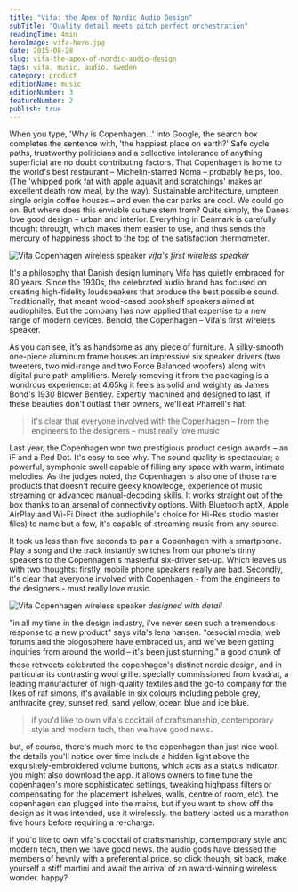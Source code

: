 ```yaml
---
title: "Vifa: the Apex of Nordic Audio Design"
subTitle: "Quality detail meets pitch perfect orchestration"
readingTime: 4min
heroImage: vifa-hero.jpg
date: 2015-08-28
slug: vifa-the-apex-of-nordic-audio-design
tags: vifa, music, audio, sweden
category: product
editionName: music
editionNumber: 3
featureNumber: 2
publish: true
---
```


When you type, 'Why is Copenhagen...' into Google, the search box completes the sentence with, 'the happiest place on earth?' Safe cycle paths, trustworthy politicians and a collective intolerance of anything superficial are no doubt contributing factors. That Copenhagen is home to the world's best restaurant  – Michelin-starred Noma – probably helps, too. (The 'whipped pork fat with apple aquavit and scratchings' makes an excellent death row meal, by the way). Sustainable architecture, umpteen single origin coffee houses – and even the car parks are cool. We could go on. But where does this enviable culture stem from? Quite simply, the Danes love good design – urban and interior. Everything in Denmark is carefully thought through, which makes them easier to use, and thus sends the mercury of happiness shoot to the top of the satisfaction thermometer.

![Vifa Copenhagen wireless speaker](vifa-copenhagen.jpg "Vifa Copenhagen wireless speaker")
*vifa's first wireless speaker*

It's a philosophy that Danish design luminary Vifa has quietly embraced for 80 years. Since the 1930s, the celebrated audio brand has focused on creating high-fidelity loudspeakers that produce the best possible sound. Traditionally, that meant wood-cased bookshelf speakers aimed at audiophiles. But the company has now applied that expertise to a new range of modern devices. Behold, the Copenhagen – Vifa's first wireless speaker.

As you can see, it's as handsome as any piece of furniture. A silky-smooth one-piece aluminum frame houses an impressive six speaker drivers (two tweeters, two mid-range and two Force Balanced woofers) along with digital pure path amplifiers. Merely removing it from the packaging is a wondrous experience: at 4.65kg it feels as solid and weighty as James Bond's 1930 Blower Bentley. Expertly machined and designed to last, if these beauties don't outlast their owners, we'll eat Pharrell's hat.

>it's clear that everyone involved with the Copenhagen – from the engineers to the designers – must really love music

Last year, the Copenhagen won two prestigious product design awards – an iF and a Red Dot. It's easy to see why. The sound quality is spectacular; a powerful, symphonic swell capable of filling any space with warm, intimate melodies. As the judges noted, the Copenhagen is also one of those rare products that doesn't require geeky knowledge, experience of music streaming or advanced manual-decoding skills. It works straight out of the box thanks to an arsenal of connectivity options. With Bluetooth aptX, Apple AirPlay and Wi-Fi Direct (the audiophile's choice for Hi-Res studio master files) to name but a few, it's capable of streaming music from any source.

It took us less than five seconds to pair a Copenhagen with a smartphone. Play a song and the track instantly switches from our phone's tinny speakers to the Copenhagen's masterful six-driver set-up. Which leaves us with two thoughts: firstly, mobile phone speakers really are bad. Secondly, it's clear that everyone involved with Copenhagen - from the engineers to the designers - must really love music.

![Vifa Copenhagen wireless speaker](vifa-copenhagen-stairs.jpg "Vifa Copenhagen wireless speaker")
*designed with detail*


"in all my time in the design industry, i've never seen such a tremendous response to a new product" says vifa's lena hansen. "œsocial media, web forums and the blogosphere have embraced us, and we've been getting inquiries from around the world – it's been just stunning." a good chunk of those retweets celebrated the copenhagen's distinct nordic design, and in particular its contrasting wool grille. specially commissioned from kvadrat, a leading manufacturer of high-quality textiles and the go-to company for the likes of raf simons, it's available in six colours including pebble grey, anthracite grey, sunset red, sand yellow, ocean blue and ice blue.

> if you'd like to own vifa's cocktail of craftsmanship, contemporary style and modern tech, then we have good news.

but, of course, there's much more to the copenhagen than just nice wool. the details you'll notice over time include a hidden light above the exquisitely-embroidered volume buttons, which acts as a status indicator. you might also download the app. it allows owners to fine tune the copenhagen's more sophisticated settings, tweaking highpass filters or compensating for the placement (shelves, walls, centre of room, etc). the copenhagen can plugged into the mains, but if you want to show off the design as it was intended, use it wirelessly. the battery lasted us a marathon five hours before requiring a re-charge.

if you'd like to own vifa's cocktail of craftsmanship, contemporary style and modern tech, then we have good news. the audio gods have blessed the members of hevnly with a preferential price. so click though, sit back, make yourself a stiff martini and await the arrival of an award-winning wireless wonder. happy?
